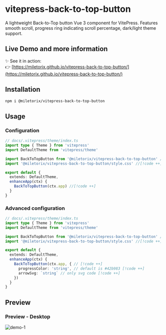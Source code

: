 # vitepress-back-to-top-button

A lightweight Back-to-Top button Vue 3 component for VitePress. Features smooth scroll, progress ring indicating scroll percentage, dark/light theme support.

## Live Demo and more information

✨ See it in action:  
👉 [https://miletorix.github.io/vitepress-back-to-top-button/](https://miletorix.github.io/vitepress-back-to-top-button/)

## Installation

```sh
npm i @miletorix/vitepress-back-to-top-button
```

## Usage

### Configuration

```typescript
// docs/.vitepress/theme/index.ts
import type { Theme } from 'vitepress'
import DefaultTheme from 'vitepress/theme'

import BackToTopButton from '@miletorix/vitepress-back-to-top-button' //[!code ++]
import '@miletorix/vitepress-back-to-top-button/style.css' //[!code ++]

export default {
  extends: DefaultTheme,
  enhanceApp(ctx) {
    BackToTopButton(ctx.app) //[!code ++]
  }
}
```

### Advanced configuration

```typescript
// docs/.vitepress/theme/index.ts
import type { Theme } from 'vitepress'
import DefaultTheme from 'vitepress/theme'

import BackToTopButton from '@miletorix/vitepress-back-to-top-button' //[!code ++]
import '@miletorix/vitepress-back-to-top-button/style.css' //[!code ++]

export default {
  extends: DefaultTheme,
  enhanceApp(ctx) {
    BackToTopButton(ctx.app, { // [!code ++]
      progressColor: 'string', // default is #42b983 [!code ++]
      arrowSvg: `string` // only svg code [!code ++]
    })
  }
}
```

## Preview

### Preview - Desktop

![demo-1](https://github.com/miletorix/vitepress-back-to-top-button/raw/main/assets/demo.gif)